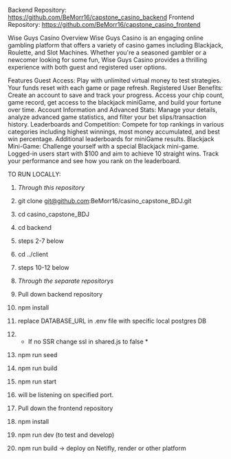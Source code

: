 Backend Repository: https://github.com/BeMorr16/capstone_casino_backend
Frontend Repository: https://github.com/BeMorr16/capstone_casino_frontend

Wise Guys Casino
Overview
Wise Guys Casino is an engaging online gambling platform that offers a variety of casino games including Blackjack, Roulette, and Slot Machines. Whether you're a seasoned gambler or a newcomer looking for some fun, Wise Guys Casino provides a thrilling experience with both guest and registered user options.

Features
Guest Access: Play with unlimited virtual money to test strategies. Your funds reset with each game or page refresh.
Registered User Benefits: Create an account to save and track your progress. Access your chip count, game record, get access to the blackjack miniGame, and build your fortune over time.
Account Information and Advanced Stats: Manage your details, analyze advanced game statistics, and filter your bet slips/transaction history.
Leaderboards and Competition: Compete for top rankings in various categories including highest winnings, most money accumulated, and best win percentage. Additional leaderboards for miniGame results.
Blackjack Mini-Game: Challenge yourself with a special Blackjack mini-game. Logged-in users start with $100 and aim to achieve 10 straight wins. Track your performance and see how you rank on the leaderboard.



TO RUN LOCALLY:
1. _Through this repository_
   
1. git clone git@github.com:BeMorr16/casino_capstone_BDJ.git
2. cd casino_capstone_BDJ
3. cd backend
4. steps 2-7 below
5. cd ../client
6. steps 10-12 below


2. _Through the separate repositorys_
   
1. Pull down backend repository
2. npm install
3. replace DATABASE_URL in .env file with specific local postgres DB
4. * If no SSR change ssl in shared.js to false *
5. npm run seed
6. npm run build
7. npm run start
8. will be listening on specified port.

9. Pull down the frontend repository
10. npm install
11. npm run dev (to test and develop)
12. npm run build -> deploy on Netifly, render or other platform
